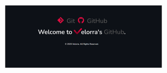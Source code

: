 
![Velorra Readme](https://raw.githubusercontent.com/Velorra/Velorra/refs/heads/main/GitHub%20README%20File.png)
